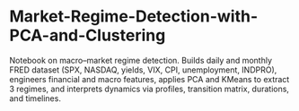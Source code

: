 # Market-Regime-Detection-with-PCA-and-Clustering
Notebook on macro–market regime detection. Builds daily and monthly FRED dataset (SPX, NASDAQ, yields, VIX, CPI, unemployment, INDPRO), engineers financial and macro features, applies PCA and KMeans to extract 3 regimes, and interprets dynamics via profiles, transition matrix, durations, and timelines.
